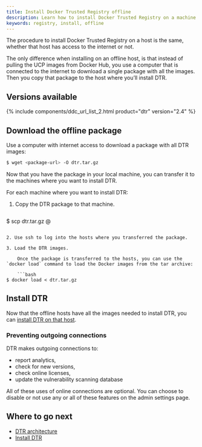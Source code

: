 ```yaml
---
title: Install Docker Trusted Registry offline
description: Learn how to install Docker Trusted Registry on a machine with no internet access.
keywords: registry, install, offline
---
```

The procedure to install Docker Trusted Registry on a host is the same, whether that host has access to the internet or not.

The only difference when installing on an offline host, is that instead of pulling the UCP images from Docker Hub, you use a computer that is connected to the internet to download a single package with all the images. Then you copy that package to the host where you’ll install DTR.

## Versions available

{% include components/ddc_url_list_2.html product="dtr" version="2.4" %}

## Download the offline package

Use a computer with internet access to download a package with all DTR images:

```bash
$ wget <package-url> -O dtr.tar.gz
```

Now that you have the package in your local machine, you can transfer it to the machines where you want to install DTR.

For each machine where you want to install DTR:

1. Copy the DTR package to that machine.
    
    ```bash
$ scp dtr.tar.gz <user>@<host>
```

2. Use ssh to log into the hosts where you transferred the package.

3. Load the DTR images.
    
    Once the package is transferred to the hosts, you can use the `docker load` command to load the Docker images from the tar archive:
    
    ```bash
$ docker load < dtr.tar.gz
```

## Install DTR

Now that the offline hosts have all the images needed to install DTR, you can [install DTR on that host](index.md).

### Preventing outgoing connections

DTR makes outgoing connections to:

* report analytics,
* check for new versions,
* check online licenses,
* update the vulnerability scanning database

All of these uses of online connections are optional. You can choose to disable or not use any or all of these features on the admin settings page.

## Where to go next

* [DTR architecture](../../architecture.md)
* [Install DTR](index.md)